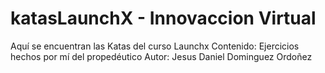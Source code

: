# katasLaunchX - Innovaccion Virtual
Aquí se encuentran las Katas del curso Launchx Contenido: Ejercicios hechos por mí del propedéutico Autor: Jesus Daniel Dominguez Ordoñez
